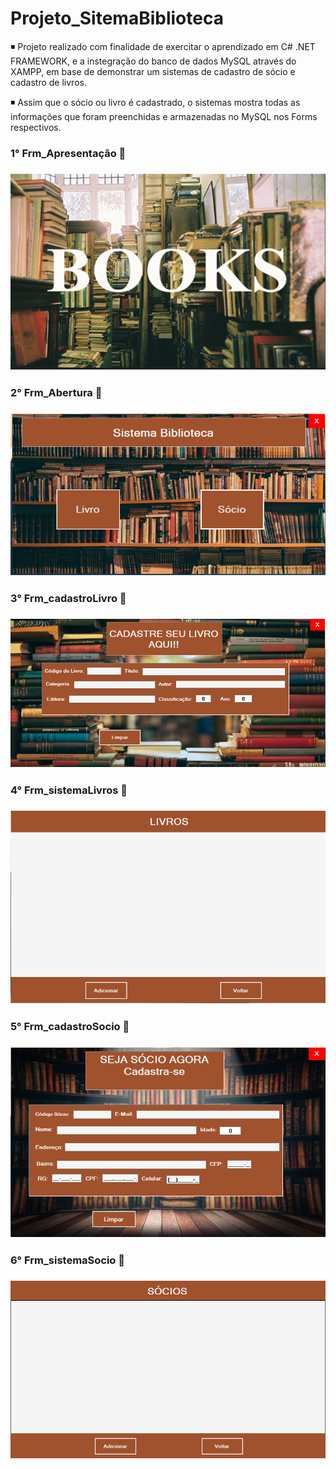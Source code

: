 # Projeto_SitemaBiblioteca

 ◾ Projeto realizado com finalidade de exercitar o aprendizado em C# .NET FRAMEWORK, e
 a instegração do banco de dados MySQL através do XAMPP, em base de demonstrar um sistemas de cadastro de sócio e cadastro de livros.

 ◾ Assim que o sócio ou livro é cadastrado, o sistemas mostra todas as informações que foram preenchidas e armazenadas no MySQL nos Forms respectivos. 

<h3>1° Frm_Apresentação 📸<h3>

<img src="Imagens/Frm_apresentação.png" alt="imagem apresentação">

<h3>2° Frm_Abertura 📸<h3>

<img src="Imagens/Frm_abertura.png" alt="imagem abertura">

<h3>3° Frm_cadastroLivro 📸<h3>

<img src="Imagens/Frm_cadastroLivros.png" alt="imagem abertura">

<h3>4° Frm_sistemaLivros 📸<h3>

<img src="Imagens/Frm_sistmaLivros.png" alt="imagem abertura">

<h3>5° Frm_cadastroSocio 📸<h3>

<img src="Imagens/Frm_cadastroSocio.png" alt="imagem abertura">

<h3>6° Frm_sistemaSocio 📸<h3>

<img src="Imagens/Frm_sistemaSocio.png" alt="imagem abertura">
